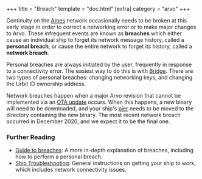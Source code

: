 +++
title = "Breach"
template = "doc.html"
[extra]
category = "arvo"
+++

Continuity on the [Ames](../ames) network occasionally needs to be broken at
this early stage in order to correct a networking error or to make major changes
to Arvo. These infrequent events are known as **breaches** which either cause an
individual ship to forget its network message history, called a **personal
breach**, or cause the entire network to forget its history, called a **network
breach**. 

Personal breaches are always initiated by the user, frequently in response to a
connectivity error. The easiest way to do this is with [Bridge](../bridge).
There are two types of personal breaches: changing networking keys, and changing
the Urbit ID ownership address.

Network breaches happen when a major Arvo revision that cannot be implemented
via an [OTA update](../ota-updates) occurs. When this happens, a new binary will
need to be downloaded, and your ship's [pier](../pier) needs to be moved to the
directory containing the new binary. The most recent network breach occurred in
December 2020, and we expect it to be the final one.

### Further Reading

- [Guide to breaches](@/using/id/guide-to-breaches.md): A more in-depth
  explanation of breaches, including how to perform a personal breach.
- [Ship Troubleshooting](@/using/os/ship-troubleshooting.md): General instructions on getting your ship to work, which includes network connectivity issues.
